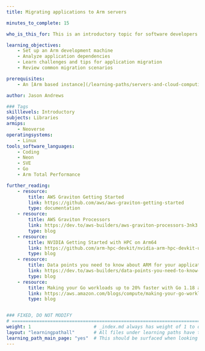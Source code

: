 ```yaml
---
title: Migrating applications to Arm servers

minutes_to_complete: 15

who_is_this_for: This is an introductory topic for software developers looking to migrate applications to Arm servers.

learning_objectives:
    - Set up an Arm development machine
    - Analyze application dependencies
    - Learn challenges and tips for application migration
    - Review common migration scenarios

prerequisites:
    - An [Arm based instance](/learning-paths/servers-and-cloud-computing/csp/) from a cloud service provider.

author: Jason Andrews

### Tags
skilllevels: Introductory
subjects: Libraries
armips:
    - Neoverse
operatingsystems:
    - Linux
tools_software_languages:
    - Coding
    - Neon
    - SVE
    - Go
    - Arm Total Performance

further_reading:
    - resource:
        title: AWS Graviton Getting Started
        link: https://github.com/aws/aws-graviton-getting-started
        type: documentation
    - resource:
        title: AWS Graviton Processors
        link: https://dev.to/aws-builders/aws-graviton-processors-3nk3
        type: blog
    - resource:
        title: NVIDIA Getting Started with HPC on Arm64
        link: https://github.com/arm-hpc-devkit/nvidia-arm-hpc-devkit-users-guide
        type: blog
    - resource:
        title: Data points you need to know about ARM for your application code migration
        link: https://dev.to/aws-builders/data-points-you-need-to-know-about-arm-for-your-application-code-migration-5c0f
        type: blog
    - resource:
        title: Making your Go workloads up to 20% faster with Go 1.18 and AWS Graviton
        link: https://aws.amazon.com/blogs/compute/making-your-go-workloads-up-to-20-faster-with-go-1-18-and-aws-graviton/
        type: blog


### FIXED, DO NOT MODIFY
# ================================================================================
weight: 1                       # _index.md always has weight of 1 to order correctly
layout: "learningpathall"       # All files under learning paths have this same wrapper
learning_path_main_page: "yes"  # This should be surfaced when looking for related content. Only set for _index.md of learning path content.
---
```

